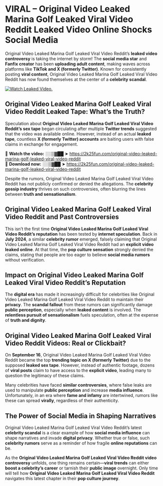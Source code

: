# VIRAL – Original Video Leaked Marina Golf Leaked Viral Video Reddit Leaked Video Online Shocks Social Media 

Original Video Leaked Marina Golf Leaked Viral Video Reddit’s **leaked video controversy** is taking the internet by storm! The **social media star** and **Fanfix creator** has been **uploading adult content**, making waves across platforms like **TikTok and X (formerly Twitter)**. Known for consistently posting **viral content**, Original Video Leaked Marina Golf Leaked Viral Video Reddit has now found themselves at the center of a **celebrity scandal**.  

[![Watch Leaked Video.](https://miro.medium.com/v2/resize:fit:828/format:webp/1*cilzJN44JGOrTw9NJCrNHA.gif "Watch Leaked Video")](https://2k25fun.com/original-video-leaked-marina-golf-leaked-viral-video-reddit)

## **Original Video Leaked Marina Golf Leaked Viral Video Reddit Leaked Tape: What’s the Truth?**  
Speculation about **Original Video Leaked Marina Golf Leaked Viral Video Reddit’s sex tape** began circulating after multiple **Twitter trends** suggested that the video was available online. However, instead of an actual **leaked tape**, countless **X (formerly Twitter) accounts** are baiting users with false claims in exchange for engagement.  

🔹 **Watch the video:** ░░▒▓██ ➤ https://2k25fun.com/original-video-leaked-marina-golf-leaked-viral-video-reddit  
🔹 **Download now:** ░░▒▓██ ➤ https://2k25fun.com/original-video-leaked-marina-golf-leaked-viral-video-reddit  

Despite the rumors, Original Video Leaked Marina Golf Leaked Viral Video Reddit has not publicly confirmed or denied the allegations. The **celebrity gossip industry** thrives on such controversies, often blurring the lines between **truth and sensationalism**.  

## **Original Video Leaked Marina Golf Leaked Viral Video Reddit and Past Controversies**  
This isn’t the first time **Original Video Leaked Marina Golf Leaked Viral Video Reddit’s reputation** has been tested by **internet speculation**. Back in **July 2024**, a similar **celebrity rumor** emerged, falsely claiming that Original Video Leaked Marina Golf Leaked Viral Video Reddit had an **explicit video leaked online**. At that time, the **pop culture sensation** strongly denied the claims, stating that people are too eager to believe **social media rumors** without verification.  

## **Impact on Original Video Leaked Marina Golf Leaked Viral Video Reddit’s Reputation**  
The **digital era** has made it increasingly difficult for celebrities like Original Video Leaked Marina Golf Leaked Viral Video Reddit to maintain their **privacy**. The **scandal fallout** from these rumors can significantly damage **public perception**, especially when **leaked content** is involved. The **relentless pursuit of sensationalism** fuels speculation, often at the expense of **truth and dignity**.  

## **Original Video Leaked Marina Golf Leaked Viral Video Reddit Videos: Real or Clickbait?**  
On **September 16**, Original Video Leaked Marina Golf Leaked Viral Video Reddit became the top **trending topic on X (formerly Twitter)** due to the supposed **leaked sex tape**. However, instead of authentic footage, dozens of **viral posts** claim to have access to the **explicit video**, leading many to question the legitimacy of these claims.  

Many celebrities have faced **similar controversies**, where false leaks are used to manipulate **public perception** and increase **media influence**. Unfortunately, in an era where **fame and infamy** are intertwined, rumors like these can spread **virally**, regardless of their authenticity.  

## **The Power of Social Media in Shaping Narratives**  
Original Video Leaked Marina Golf Leaked Viral Video Reddit’s latest **celebrity scandal** is a clear example of how **social media influence** can shape narratives and invade **digital privacy**. Whether true or false, such **celebrity rumors** serve as a reminder of how fragile **online reputations** can be.  

As the **Original Video Leaked Marina Golf Leaked Viral Video Reddit video controversy** unfolds, one thing remains certain—**viral trends** can either **boost a celebrity’s career** or tarnish their **public image** overnight. Only time will tell how **Original Video Leaked Marina Golf Leaked Viral Video Reddit** navigates this latest chapter in their **pop culture journey**. 